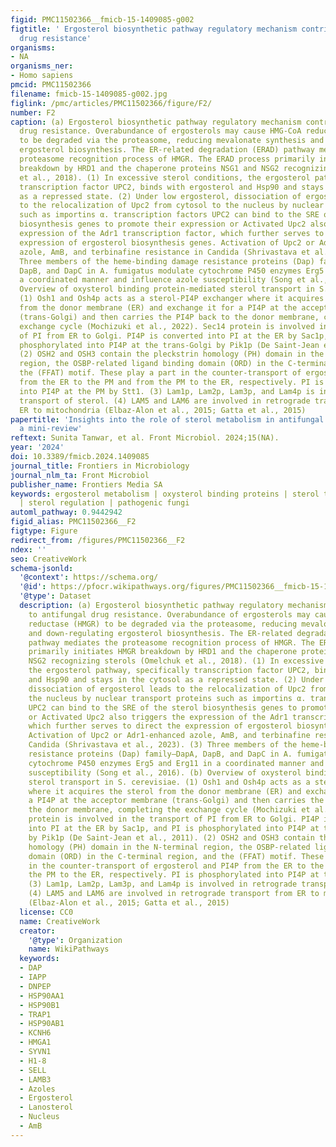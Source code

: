 ```yaml
---
figid: PMC11502366__fmicb-15-1409085-g002
figtitle: ' Ergosterol biosynthetic pathway regulatory mechanism contributes to antifungal
  drug resistance'
organisms:
- NA
organisms_ner:
- Homo sapiens
pmcid: PMC11502366
filename: fmicb-15-1409085-g002.jpg
figlink: /pmc/articles/PMC11502366/figure/F2/
number: F2
caption: (a) Ergosterol biosynthetic pathway regulatory mechanism contributes to antifungal
  drug resistance. Overabundance of ergosterols may cause HMG-CoA reductase (HMGR)
  to be degraded via the proteasome, reducing mevalonate synthesis and down-regulating
  ergosterol biosynthesis. The ER-related degradation (ERAD) pathway mediates the
  proteasome recognition process of HMGR. The ERAD process primarily initiates HMGR
  breakdown by HRD1 and the chaperone proteins NSG1 and NSG2 recognizing sterols (Omelchuk
  et al., 2018). (1) In excessive sterol conditions, the ergosterol pathway, specifically
  transcription factor UPC2, binds with ergosterol and Hsp90 and stays in the cytosol
  as a repressed state. (2) Under low ergosterol, dissociation of ergosterol leads
  to the relocalization of Upc2 from cytosol to the nucleus by nuclear transport proteins
  such as importins α. transcription factors UPC2 can bind to the SRE of the sterol
  biosynthesis genes to promote their expression or Activated Upc2 also triggers the
  expression of the Adr1 transcription factor, which further serves to direct the
  expression of ergosterol biosynthesis genes. Activation of Upc2 or Adr1-enhanced
  azole, AmB, and terbinafine resistance in Candida (Shrivastava et al., 2023). (3)
  Three members of the heme-binding damage resistance proteins (Dap) family—DapA,
  DapB, and DapC in A. fumigatus modulate cytochrome P450 enzymes Erg5 and Erg11 in
  a coordinated manner and influence azole susceptibility (Song et al., 2016). (b)
  Overview of oxysterol binding protein-mediated sterol transport in S. cerevisiae.
  (1) Osh1 and Osh4p acts as a sterol-PI4P exchanger where it acquires the sterol
  from the donor membrane (ER) and exchange it for a PI4P at the acceptor membrane
  (trans-Golgi) and then carries the PI4P back to the donor membrane, completing the
  exchange cycle (Mochizuki et al., 2022). Sec14 protein is involved in the transport
  of PI from ER to Golgi. PI4P is converted into PI at the ER by Sac1p, and PI is
  phosphorylated into PI4P at the trans-Golgi by Pik1p (De Saint-Jean et al., 2011).
  (2) OSH2 and OSH3 contain the pleckstrin homology (PH) domain in the N-terminal
  region, the OSBP-related ligand binding domain (ORD) in the C-terminal region, and
  the (FFAT) motif. These play a part in the counter-transport of ergosterol and PI4P
  from the ER to the PM and from the PM to the ER, respectively. PI is phosphorylated
  into PI4P at the PM by Stt1. (3) Lam1p, Lam2p, Lam3p, and Lam4p is involved in retrograde
  transport of sterol. (4) LAM5 and LAM6 are involved in retrograde transport from
  ER to mitochondria (Elbaz-Alon et al., 2015; Gatta et al., 2015)
papertitle: 'Insights into the role of sterol metabolism in antifungal drug resistance:
  a mini-review'
reftext: Sunita Tanwar, et al. Front Microbiol. 2024;15(NA).
year: '2024'
doi: 10.3389/fmicb.2024.1409085
journal_title: Frontiers in Microbiology
journal_nlm_ta: Front Microbiol
publisher_name: Frontiers Media SA
keywords: ergosterol metabolism | oxysterol binding proteins | sterol transfer proteins
  | sterol regulation | pathogenic fungi
automl_pathway: 0.9442942
figid_alias: PMC11502366__F2
figtype: Figure
redirect_from: /figures/PMC11502366__F2
ndex: ''
seo: CreativeWork
schema-jsonld:
  '@context': https://schema.org/
  '@id': https://pfocr.wikipathways.org/figures/PMC11502366__fmicb-15-1409085-g002.html
  '@type': Dataset
  description: (a) Ergosterol biosynthetic pathway regulatory mechanism contributes
    to antifungal drug resistance. Overabundance of ergosterols may cause HMG-CoA
    reductase (HMGR) to be degraded via the proteasome, reducing mevalonate synthesis
    and down-regulating ergosterol biosynthesis. The ER-related degradation (ERAD)
    pathway mediates the proteasome recognition process of HMGR. The ERAD process
    primarily initiates HMGR breakdown by HRD1 and the chaperone proteins NSG1 and
    NSG2 recognizing sterols (Omelchuk et al., 2018). (1) In excessive sterol conditions,
    the ergosterol pathway, specifically transcription factor UPC2, binds with ergosterol
    and Hsp90 and stays in the cytosol as a repressed state. (2) Under low ergosterol,
    dissociation of ergosterol leads to the relocalization of Upc2 from cytosol to
    the nucleus by nuclear transport proteins such as importins α. transcription factors
    UPC2 can bind to the SRE of the sterol biosynthesis genes to promote their expression
    or Activated Upc2 also triggers the expression of the Adr1 transcription factor,
    which further serves to direct the expression of ergosterol biosynthesis genes.
    Activation of Upc2 or Adr1-enhanced azole, AmB, and terbinafine resistance in
    Candida (Shrivastava et al., 2023). (3) Three members of the heme-binding damage
    resistance proteins (Dap) family—DapA, DapB, and DapC in A. fumigatus modulate
    cytochrome P450 enzymes Erg5 and Erg11 in a coordinated manner and influence azole
    susceptibility (Song et al., 2016). (b) Overview of oxysterol binding protein-mediated
    sterol transport in S. cerevisiae. (1) Osh1 and Osh4p acts as a sterol-PI4P exchanger
    where it acquires the sterol from the donor membrane (ER) and exchange it for
    a PI4P at the acceptor membrane (trans-Golgi) and then carries the PI4P back to
    the donor membrane, completing the exchange cycle (Mochizuki et al., 2022). Sec14
    protein is involved in the transport of PI from ER to Golgi. PI4P is converted
    into PI at the ER by Sac1p, and PI is phosphorylated into PI4P at the trans-Golgi
    by Pik1p (De Saint-Jean et al., 2011). (2) OSH2 and OSH3 contain the pleckstrin
    homology (PH) domain in the N-terminal region, the OSBP-related ligand binding
    domain (ORD) in the C-terminal region, and the (FFAT) motif. These play a part
    in the counter-transport of ergosterol and PI4P from the ER to the PM and from
    the PM to the ER, respectively. PI is phosphorylated into PI4P at the PM by Stt1.
    (3) Lam1p, Lam2p, Lam3p, and Lam4p is involved in retrograde transport of sterol.
    (4) LAM5 and LAM6 are involved in retrograde transport from ER to mitochondria
    (Elbaz-Alon et al., 2015; Gatta et al., 2015)
  license: CC0
  name: CreativeWork
  creator:
    '@type': Organization
    name: WikiPathways
  keywords:
  - DAP
  - IAPP
  - DNPEP
  - HSP90AA1
  - HSP90B1
  - TRAP1
  - HSP90AB1
  - KCNH6
  - HMGA1
  - SYVN1
  - H1-8
  - SELL
  - LAMB3
  - Azoles
  - Ergosterol
  - Lanosterol
  - Nucleus
  - AmB
---
```

